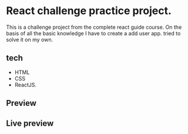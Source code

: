 # React challenge practice project.

This is a challenge project from the complete react guide course. On the basis of all the basic knowledge I have to create a add user app. tried to solve it on my own.

## tech

- HTML
- CSS
- ReactJS.

## Preview

## Live preview
